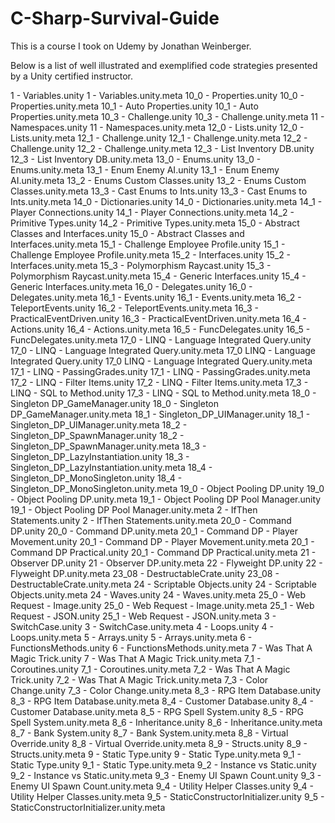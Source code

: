 # C-Sharp-Survival-Guide
This is a course I took on Udemy by Jonathan Weinberger.

Below is a list of well illustrated and exemplified code strategies presented by a Unity certified instructor.


1 - Variables.unity
1 - Variables.unity.meta
10_0 - Properties.unity
10_0 - Properties.unity.meta
10_1 - Auto Properties.unity
10_1 - Auto Properties.unity.meta
10_3 - Challenge.unity
10_3 - Challenge.unity.meta
11 - Namespaces.unity
11 - Namespaces.unity.meta
12_0 - Lists.unity
12_0 - Lists.unity.meta
12_1 - Challenge.unity
12_1 - Challenge.unity.meta
12_2 - Challenge.unity
12_2 - Challenge.unity.meta
12_3 - List Inventory DB.unity
12_3 - List Inventory DB.unity.meta
13_0 - Enums.unity
13_0 - Enums.unity.meta
13_1 - Enum Enemy AI.unity
13_1 - Enum Enemy AI.unity.meta
13_2 - Enums Custom Classes.unity
13_2 - Enums Custom Classes.unity.meta
13_3 - Cast Enums to Ints.unity
13_3 - Cast Enums to Ints.unity.meta
14_0 - Dictionaries.unity
14_0 - Dictionaries.unity.meta
14_1 - Player Connections.unity
14_1 - Player Connections.unity.meta
14_2 - Primitive Types.unity
14_2 - Primitive Types.unity.meta
15_0 - Abstract Classes and Interfaces.unity
15_0 - Abstract Classes and Interfaces.unity.meta
15_1 - Challenge Employee Profile.unity
15_1 - Challenge Employee Profile.unity.meta
15_2 - Interfaces.unity
15_2 - Interfaces.unity.meta
15_3 - Polymorphism Raycast.unity
15_3 - Polymorphism Raycast.unity.meta
15_4 - Generic Interfaces.unity
15_4 - Generic Interfaces.unity.meta
16_0 - Delegates.unity
16_0 - Delegates.unity.meta
16_1 - Events.unity
16_1 - Events.unity.meta
16_2 - TeleportEvents.unity
16_2 - TeleportEvents.unity.meta
16_3 - PracticalEventDriven.unity
16_3 - PracticalEventDriven.unity.meta
16_4 - Actions.unity
16_4 - Actions.unity.meta
16_5 - FuncDelegates.unity
16_5 - FuncDelegates.unity.meta
17_0 - LINQ - Language Integrated Query.unity
17_0 - LINQ - Language Integrated Query.unity.meta
17_0 LINQ - Language Integrated Query.unity
17_0 LINQ - Language Integrated Query.unity.meta
17_1 - LINQ - PassingGrades.unity
17_1 - LINQ - PassingGrades.unity.meta
17_2 - LINQ - Filter Items.unity
17_2 - LINQ - Filter Items.unity.meta
17_3 - LINQ - SQL to Method.unity
17_3 - LINQ - SQL to Method.unity.meta
18_0 - Singleton DP_GameManager.unity
18_0 - Singleton DP_GameManager.unity.meta
18_1 - Singleton_DP_UIManager.unity
18_1 - Singleton_DP_UIManager.unity.meta
18_2 - Singleton_DP_SpawnManager.unity
18_2 - Singleton_DP_SpawnManager.unity.meta
18_3 - Singleton_DP_LazyInstantiation.unity
18_3 - Singleton_DP_LazyInstantiation.unity.meta
18_4 - Singleton_DP_MonoSingleton.unity
18_4 - Singleton_DP_MonoSingleton.unity.meta
19_0 - Object Pooling DP.unity
19_0 - Object Pooling DP.unity.meta
19_1 - Object Pooling DP Pool Manager.unity
19_1 - Object Pooling DP Pool Manager.unity.meta
2 - IfThen Statements.unity
2 - IfThen Statements.unity.meta
20_0 - Command DP.unity
20_0 - Command DP.unity.meta
20_1 - Command DP - Player Movement.unity
20_1 - Command DP - Player Movement.unity.meta
20_1 - Command DP Practical.unity
20_1 - Command DP Practical.unity.meta
21 - Observer DP.unity
21 - Observer DP.unity.meta
22 - Flyweight DP.unity
22 - Flyweight DP.unity.meta
23_08 - DestructableCrate.unity
23_08 - DestructableCrate.unity.meta
24 - Scriptable Objects.unity
24 - Scriptable Objects.unity.meta
24 - Waves.unity
24 - Waves.unity.meta
25_0 - Web Request - Image.unity
25_0 - Web Request - Image.unity.meta
25_1 - Web Request - JSON.unity
25_1 - Web Request - JSON.unity.meta
3 - SwitchCase.unity
3 - SwitchCase.unity.meta
4 - Loops.unity
4 - Loops.unity.meta
5 - Arrays.unity
5 - Arrays.unity.meta
6 - FunctionsMethods.unity
6 - FunctionsMethods.unity.meta
7 - Was That A Magic Trick.unity
7 - Was That A Magic Trick.unity.meta
7_1 - Coroutines.unity
7_1 - Coroutines.unity.meta
7_2 - Was That A Magic Trick.unity
7_2 - Was That A Magic Trick.unity.meta
7_3 - Color Change.unity
7_3 - Color Change.unity.meta
8_3 - RPG Item Database.unity
8_3 - RPG Item Database.unity.meta
8_4 - Customer Database.unity
8_4 - Customer Database.unity.meta
8_5 - RPG Spell System.unity
8_5 - RPG Spell System.unity.meta
8_6 - Inheritance.unity
8_6 - Inheritance.unity.meta
8_7 - Bank System.unity
8_7 - Bank System.unity.meta
8_8 - Virtual Override.unity
8_8 - Virtual Override.unity.meta
8_9 - Structs.unity
8_9 - Structs.unity.meta
9 - Static Type.unity
9 - Static Type.unity.meta
9_1 - Static Type.unity
9_1 - Static Type.unity.meta
9_2 - Instance vs Static.unity
9_2 - Instance vs Static.unity.meta
9_3 - Enemy UI Spawn Count.unity
9_3 - Enemy UI Spawn Count.unity.meta
9_4 - Utility Helper Classes.unity
9_4 - Utility Helper Classes.unity.meta
9_5 - StaticConstructorInitializer.unity
9_5 - StaticConstructorInitializer.unity.meta
